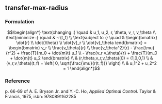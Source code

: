 ## transfer-max-radius

### Formulation
```math
\begin{align*}
\text{changing :} \quad & u_1, u_2, r, \theta, v_r, v_\theta  \\
\text{minimize :} \quad & -r(t_f) \\
\text{subject to :} \quad & \begin{bmatrix} \dot{r} \\ \dot{\theta} \\ \dot{v}_r \\ \dot{v}_\theta \end{bmatrix}
=
\begin{bmatrix} v_r \\ \frac{v_\theta}{r} \\ \frac{v_\theta^2}{r} - \frac{\mu}{r^2} + \frac{T}{m_0 + \dot{m}t} u_1 \\ - \frac{v_r v_\theta}{r} + \frac{T}{m_0 + \dot{m}t} u_2 \end{bmatrix} \\
& (r,\theta,v_r,v_\theta)(0) = (1,0,0,1) \\
& (v_r,v_\theta)(t_f) = \left( 0, \sqrt{\frac{\mu}{r(t_f)}} \right) \\
& u_1^2 + u_2^2 = 1
\end{align*}
```

### Reference
p. 66-69 of A. E. Bryson Jr. and Y.-C. Ho, *Applied Optimal Control*. Taylor & Francis, 1975, isbn: 9780891162285